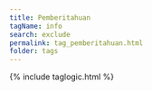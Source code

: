 ```yaml
---
title: Pemberitahuan
tagName: info
search: exclude
permalink: tag_pemberitahuan.html
folder: tags
---
```

{% include taglogic.html %}

